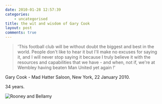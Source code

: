 ```yaml
---
date: 2010-01-28 12:57:39
categories:
    - uncategorised
title: the wit and wisdom of Gary Cook
layout: post
comments: true
---
```

> 'This football club will be without doubt the biggest and best in the
> world. People don't like to hear it but I'll make no excuses for
> saying it, and I will never stop saying it because I truly believe it
> with the resources and capabilities that we have - and when, not if,
> we're at Wembley having beaten Man United yet again !'

Gary Cook - Mad Hatter Saloon, New York, 22 January 2010.

34 years.

![Rooney and
Bellamy](http://24.media.tumblr.com/tumblr_kwyjbzRb3Y1qz5o1ho1_400.jpg)
